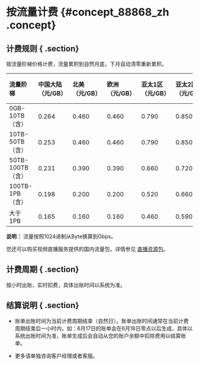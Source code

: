 # 按流量计费 {#concept_88868_zh .concept}

## 计费规则 { .section}

按流量阶梯价格计费，流量累积到自然月底，下月自动清零重新累积。

|流量阶梯|中国大陆（元/GB）|北美（元/GB）|欧洲（元/GB）|亚太1区（元/GB）|亚太2区（元/GB）|亚太3区（元/GB）|中东、非洲（元/GB）|南美（元/GB）|
|:---|:---------|:-------|:-------|:---------|:---------|:---------|:----------|:-------|
|0GB-10TB（含）|0.264|0.460|0.460|0.790|0.850|0.850|1.310|1.310|
|10TB-50TB（含）|0.253|0.460|0.460|0.790|0.850|0.850|1.310|1.310|
|50TB-100TB（含）|0.231|0.390|0.390|0.660|0.720|0.720|1.180|1.180|
|100TB-1PB（含）|0.198|0.200|0.200|0.520|0.660|0.620|0.980|0.920|
|大于1PB|0.165|0.160|0.160|0.460|0.590|0.590|0.920|0.850|

**说明：** 流量按照1024进制从Byte换算到Gbps。

您还可以购买视频直播服务提供的国内流量包，详情参见 [直播资源包](cn.zh-CN/产品定价/直播资源包.md#)。

## 计费周期 { .section}

按小时出账，实时扣费，具体出账时间以系统为准。

## 结算说明 { .section}

-   账单出账时间为当前计费周期结束（自然日）。账单出账时间通常在当前计费周期结束后一小时内，如：6月17日的账单会在6月18日零点以后生成，具体以系统出账时间为准，账单生成后会自动从您的账户余额中扣除费用以结算账单。

-   更多请单独咨询客户经理或者客服。


